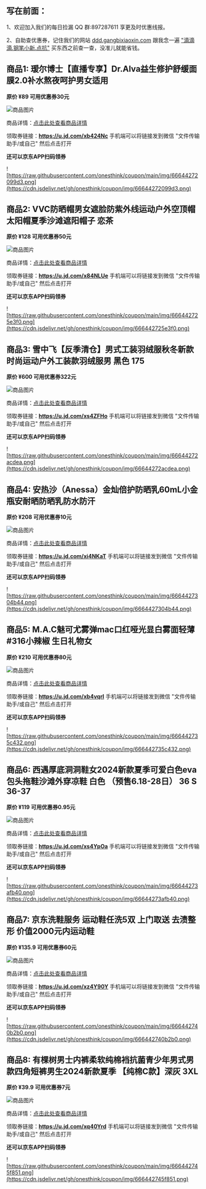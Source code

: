 ## 写在前面：

1、欢迎加入我们的每日捡漏 QQ 群:897287611 享更及时优惠线报。

2、自助查优惠券，记住我们的网站 [ddd.gangbixiaoxin.com](https://ddd.gangbixiaoxin.com) 跟我念一遍 ["滴滴滴.钢笔小新.点抗"](https://ddd.gangbixiaoxin.com) 买东西之前查一查，没准儿就能省钱。

## 商品1: 瑷尔博士【直播专享】Dr.Alva益生修护舒缓面膜2.0补水熬夜呵护男女适用

**原价 ¥89 可用优惠券30元**

![商品图片](http://img14.360buyimg.com/n1/jfs/t1/198073/18/42465/31209/6662aaabFff1e9635/009ad2e9da7c3a1a.jpg)

商品详情：[点击此处查看商品详情](https://union-click.jd.com/jdc?e=1003156031&amp;p=JF8BAScJK1olXwMLU1taC0sfBF8IGloUVA4BUldfCE8nRzBQRQQlBENHFRxWFlVPRjtUBABAQlRcCEBdCUoWCmcLHVIXXQIdDRsBVXtJeW17ZS1nImNQFBk8SywffgxYGl1TUQoyVW5eCUsQCmkPHVIQbQdSVQ5cWEpHAl8IG2tXM9Ci0orcrZ-rqLuagQ5WDVtFBIfrk5K2l18JK1sTXQALUVlaCEMWA2k4G1MSbdGv7IvXuZ6furuWk4ys-tOL6IrDgHsnM2w4G1oUXwYGU19fCHsnA18LKwV7XFUEVl9fCkx5XiYPGwNRCgFsV1xYCk4XB284GVoUXwQyZG4kChxwVxJ4SA9eD2AKJg47UTlzWStJGRh7X29wHAM9XBFrRDN-WhBIWwVqZF5t)

领取券链接：**https://u.jd.com/xb424Nc** 手机端可以将链接发到微信 "文件传输助手/或自己" 然后点击打开

**还可以京东APP扫码领券**

![https://raw.githubusercontent.com/onesthink/coupon/main/img/66644272099d3.png](https://cdn.jsdelivr.net/gh/onesthink/coupon/img/66644272099d3.png)

## 商品2: VVC防晒帽男女遮脸防紫外线运动户外空顶帽太阳帽夏季沙滩遮阳帽子 恋茶

**原价 ¥128 可用优惠券50元**

![商品图片](http://img14.360buyimg.com/n1/jfs/t1/217066/7/43569/62582/6662cd11F0796c506/eaee5676b30fcba7.jpg)

商品详情：[点击此处查看商品详情](https://union-click.jd.com/jdc?e=1003156031&amp;p=JF8BARkJK1olXwMLUlhZCkMTAF8IGloTVA8DUV5YAEsQA19MRANLAjZbERscSkAJHTdNTwcKBlMdBgABFksWAmkBEloQXQMKVFldFxJSXzI4BSFnK05xSgg4YzVKWSRrbF4UWEd0ElJROEonAG4IHFITWgALUW5cWEpHAj8JS1olXQYyFTBbDkMeBGo4GmsVWwYEXVtaD0gWBmsNK1sdWjbV-eaIgvrCi9bchdPC5KHX3eKJlsMnM18LK1sUXAQCUFlcCksnM284GGtLMwdRXF5eAE0VbTJBHFtNGl0BOl1fD0kWAWoIK1kUXAQAZG5tDyBwZW9MEwFWCkNRMS4BWDdTQ2x2WFtwM0REACoAXQp3BxFDSFpePGd3IW5dOA)

领取券链接：**https://u.jd.com/x84NLUe** 手机端可以将链接发到微信 "文件传输助手/或自己" 然后点击打开

**还可以京东APP扫码领券**

![https://raw.githubusercontent.com/onesthink/coupon/main/img/666442725e3f0.png](https://cdn.jsdelivr.net/gh/onesthink/coupon/img/666442725e3f0.png)

## 商品3: 雪中飞【反季清仓】男式工装羽绒服秋冬新款时尚运动户外工装款羽绒服男 黑色 175

**原价 ¥600 可用优惠券322元**

![商品图片](http://img14.360buyimg.com/n1/jfs/t1/249136/33/10654/127833/665ec92eFa237df3b/1851e5dea9e5f2c6.jpg)

商品详情：[点击此处查看商品详情](https://union-click.jd.com/jdc?e=1003156031&amp;p=JF8BARkJK1olXwMLU1dYCkISC18IGlsUWQcAVFhcCkoSBF9MRANLAjZbERscSkAJHTdNTwcKBlMdBgABFksWA24MGlkVWwcAVVtaFxJSXzI4Xx9vCBhcLg44cx9LGT0AWxpBJXUAElJROEonAG4IHFITWgALUW5cWEpHAj8JS1olXQYyFTBZAEoeAWg4GmsVWwYEXVtaD0gXC2wIK1sdWjbV-eaIgvrCi9bchdPC5KHX3eKJlsMnM18LK1sUXAQCUFlcCksnM284GGtLMwdRU1gPDRkUbTJBHFtNG1lBOl1fDkgXAW4KK1kUXAQAZG5ta0xNXjJ1SBlIL3B0DwM0fUlcUypXch5MMwR8NSQNfDx_Yhh8XlhCG3NFAm5dOA)

领取券链接：**https://u.jd.com/xs4ZFHo** 手机端可以将链接发到微信 "文件传输助手/或自己" 然后点击打开

**还可以京东APP扫码领券**

![https://raw.githubusercontent.com/onesthink/coupon/main/img/66644272acdea.png](https://cdn.jsdelivr.net/gh/onesthink/coupon/img/66644272acdea.png)

## 商品4: 安热沙（Anessa）金灿倍护防晒乳60mL小金瓶安耐晒防晒乳防水防汗

**原价 ¥208 可用优惠券10元**

![商品图片](http://img14.360buyimg.com/n1/jfs/t1/226568/8/19331/108989/6662d738Fdc7edd3e/e3ed6bcc1751653f.jpg)

商品详情：[点击此处查看商品详情](https://union-click.jd.com/jdc?e=1003156031&amp;p=JF8BARkJK1olXwMLUFdfC00SB18IGloUXwMEXF5aCUwnRzBQRQQlBENHFRxWFlVPRjtUBABAQlRcCEBdCUoWAWoOE1sSXAEdDRsBVXsXWRBoXFhQHmRqBF5VFhJTCjFdUCtDUQoyVW5eCUsQCmkPHVIQbQdSVQ5cWEpHAl8IG2tDMwYDVV9cCE4VBmk4GmsVWwYEXVtaD0gSBWgLK1sdWjbV-eaIgvrCi9bchdPC5KHX3eKJlsMnM18LK1sUXAQCUFlcCksnM284GGtLMwdRXF5eAE0QbTJBHFtNFUJDOl1fD0kSBG4JK1kUXAQAZG5tQx9AeDVvGQF3X1leMR5fCR5sdChvcwVTMwRdCBoLejRRSgx6azAVWmF4Nm5dOA)

领取券链接：**https://u.jd.com/xi4NKaT** 手机端可以将链接发到微信 "文件传输助手/或自己" 然后点击打开

**还可以京东APP扫码领券**

![https://raw.githubusercontent.com/onesthink/coupon/main/img/6664427304b44.png](https://cdn.jsdelivr.net/gh/onesthink/coupon/img/6664427304b44.png)

## 商品5: M.A.C魅可尤雾弹mac口红哑光显白雾面轻薄#316小辣椒 生日礼物女

**原价 ¥210 可用优惠券80元**

![商品图片](http://img14.360buyimg.com/n1/jfs/t1/224008/32/42878/36992/6647462cF3d99c73c/8d7400993eda2da4.jpg)

商品详情：[点击此处查看商品详情](https://union-click.jd.com/jdc?e=1003156031&amp;p=JF8BARkJK1olXwMLUlddD0wUBl8IGloUXwECUF9eC04nRzBQRQQlBENHFRxWFlVPRjtUBABAQlRcCEBdCUoWAWgIH1oWXgMdDRsBVXtyYgtVTQdmG2NFFBo5bC9vfzR1GDBTUQoyVW5eCUsQCmkPHVIQbQdSVQ5cWEpHAl8IG2tDMwYDVV9YCEsXAm84GmsVWwYEXVtaD0gQA2YIK1sdWjbV-eaIgvrCi9bchdPC5KHX3eKJlsMnM18LK1sUXAQCUFlcCksnM284GGtLMwdRUlxcWxwQbTJBHFtNFk4EOl1fCksVBW4NK1kUXAQAZG5tfjNeVjNMcgdMLWNqMx0cdEtSQS5uXQxOMwRwMyUjTQNeeRlXQxh9GU5cVm5dOA)

领取券链接：**https://u.jd.com/xb4vqrI** 手机端可以将链接发到微信 "文件传输助手/或自己" 然后点击打开

**还可以京东APP扫码领券**

![https://raw.githubusercontent.com/onesthink/coupon/main/img/666442735c432.png](https://cdn.jsdelivr.net/gh/onesthink/coupon/img/666442735c432.png)

## 商品6: 西遇厚底洞洞鞋女2024新款夏季可爱白色eva包头拖鞋沙滩外穿凉鞋 白色 （预售6.18-28日） 36 S 36-37

**原价 ¥119 可用优惠券0.95元**

![商品图片](http://img14.360buyimg.com/n1/jfs/t1/242318/37/10831/162370/665fcb40Fa27f909a/4c41395176570d64.jpg)

商品详情：[点击此处查看商品详情](https://union-click.jd.com/jdc?e=1003156031&amp;p=JF8BARgJK1olXwMLUlxcDUMUBl8IGlsUXQABV11bCk0eCl9MRANLAjZbERscSkAJHTdNTwcKBlMdBgABFksWA24IHVgWXgAAUldUFxJSXzI4c11jLnhFMAg9cBNNVglwfgBNHVxRElJROEonAG4IHFITWgALUW5cWEpHAj8JS1olXQYyFTBdC04fA18JK1sTXQALUVlaC0MWC2Y4G1MSbdGv7IvXuZ6furuWk4ys-tOL6IrDgHsnM2w4G1oUXwYGU19fCHsnA18LKwV7XFUFUQ5cDhh5XiYPGwAWWwNsV1xYC0MXCm04GVoUXwQyZG4rcAJCXythRwJlOANJIR8WUA5VQm1NExB7X3RlLyAYQAJtdS8BRQBNC1wAZF5t)

领取券链接：**https://u.jd.com/xs4YpOa** 手机端可以将链接发到微信 "文件传输助手/或自己" 然后点击打开

**还可以京东APP扫码领券**

![https://raw.githubusercontent.com/onesthink/coupon/main/img/66644273afb40.png](https://cdn.jsdelivr.net/gh/onesthink/coupon/img/66644273afb40.png)

## 商品7: 京东洗鞋服务 运动鞋任洗5双 上门取送 去渍整形 价值2000元内运动鞋

**原价 ¥135.9 可用优惠券60元**

![商品图片](http://img14.360buyimg.com/n1/jfs/t1/114841/8/24240/121358/62665ef2E508b1529/ea0713784ac0ec1a.jpg)

商品详情：[点击此处查看商品详情](https://union-click.jd.com/jdc?e=1003156031&amp;p=JF8BARkJK1olXwMLUltdDEwSCl8IGloUXgQLUl1dCEgnRzBQRQQlBENHFRxWFlVPRjtUBABAQlRcCEBdCUoWAG0BHVgVXQUdDRsBVXteGRxxXFh1AWNJDApDbyp_Cg9YQxl1UQoyVW5eCUsQCmkPHVIQbQdSVQ5cWEpHAl8IG2tDMwYDVV9cAUMQBm84GmsVWwYEXVtaD0kQAmkIK1sdWjbV-eaIgvrCi9bchdPC5KHX3eKJlsMnM18LK1sUXAQCUFlcCksnM284GGtLMwdRXF5eAE0QbTJBHFtOW1xAOl1fD0kTBWwLK1kUXAQAZG5tWihXQGZyRTtuBEd7DD8pXxdxX28JTA9xMwQAUzpbYQlAawsKWSJwGGZjXG5dOA)

领取券链接：**https://u.jd.com/xz4Y90Y** 手机端可以将链接发到微信 "文件传输助手/或自己" 然后点击打开

**还可以京东APP扫码领券**

![https://raw.githubusercontent.com/onesthink/coupon/main/img/666442740b2b0.png](https://cdn.jsdelivr.net/gh/onesthink/coupon/img/666442740b2b0.png)

## 商品8: 有棵树男士内裤柔软纯棉裆抗菌青少年男式男款四角短裤男生2024新款夏季 【纯棉C款】深灰 3XL

**原价 ¥39.9 可用优惠券7元**

![商品图片](http://img14.360buyimg.com/n1/jfs/t1/181593/22/47474/65794/66641c89Faf4e929a/dd68780b313ce8d8.jpg)

商品详情：[点击此处查看商品详情](https://union-click.jd.com/jdc?e=1003156031&amp;p=JF8BARsJK1olXwMLV1tVDEsSC18IGlsUWQQCXFdfAUISC19MRANLAjZbERscSkAJHTdNTwcKBlMdBgABFksWA24MGVsdVAQLXVtVFxJSXzI4QQtjG0NhMTY-fyllYWh0TCFMDn1UNFJROEonAG4IHFITWgALUW5cWEpHAj8JS1olXQYyFTBdCU0WB2oJGGsUbQYEVFhUDUwQBm8AHFklXQ4FZInwsJ6dsrqAoo-L1dG784vUtJ-Ji184K1glXQcDVl5ZD0oVA184G2sWbVhsVQ1aDUwXUTpmRhISXV1QUQEzC0kSAGcKGFMlXwcDVlxtOHsVSAkKWzpzG3hmKisKAQB0cy9rHRpRXmVsVgwaaShjaCtfexlvGENYCA1cOEsn)

领取券链接：**https://u.jd.com/xq40Yrd** 手机端可以将链接发到微信 "文件传输助手/或自己" 然后点击打开

**还可以京东APP扫码领券**

![https://raw.githubusercontent.com/onesthink/coupon/main/img/666442745f851.png](https://cdn.jsdelivr.net/gh/onesthink/coupon/img/666442745f851.png)

